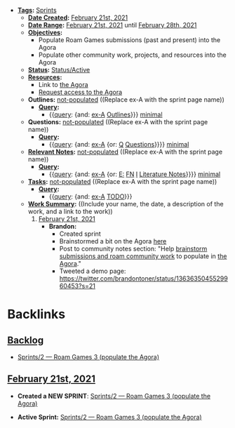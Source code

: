 - **[Tags](<../Tags.md>):** [Sprints](<../Sprints.md>)
    - **[Date Created](<../Date Created.md>):** [February 21st, 2021](<../February 21st, 2021.md>)
    - **[Date Range](<../Date Range.md>):** [February 21st, 2021](<../February 21st, 2021.md>) until [February 28th, 2021](<../February 28th, 2021.md>)
    - **[Objectives](<../Objectives.md>):**
        - Populate Roam Games submissions (past and present) into the Agora
        - Populate other community work, projects, and resources into the Agora
    - **[Status](<../Status.md>):** [Status/Active](<../Status/Active.md>)
    - **[Resources](<../Resources.md>):** 
        - Link to [the Agora](https://roamresearch.com/#/app/The-Roaman-Agora)
        - [Request access to the Agora](https://roamresearch.com/#/app/The-Roaman-Agora/page/7-iN8IzpA)
    - **Outlines:** [not-populated](<../not-populated.md>) ((Replace ex-A with the sprint page name))
        - **[Query](<../Query.md>):**
            - {{[query](<../query.md>): {and: [ex-A](<../ex-A.md>) [Outlines](<../Outlines.md>)}}} [minimal](<../minimal.md>)
    - **Questions:** [not-populated](<../not-populated.md>) ((Replace ex-A with the sprint page name))
        - **[Query](<../Query.md>):**
            - {{[query](<../query.md>): {and: [ex-A](<../ex-A.md>) {or: [Q](<../Q.md>) [Questions](<../Questions.md>)}}}} [minimal](<../minimal.md>)
    - **[Relevant Notes](<../Relevant Notes.md>):** [not-populated](<../not-populated.md>) ((Replace ex-A with the sprint page name))
        - **[Query](<../Query.md>):**
            - {{[query](<../query.md>): {and: [ex-A](<../ex-A.md>) {or: [E:](<../E:.md>) [FN](<../FN.md>) [I](<../I.md>) [Literature Notes](<../Literature Notes.md>)}}}} [minimal](<../minimal.md>)
    - **[Tasks](<../Tasks.md>):** [not-populated](<../not-populated.md>) ((Replace ex-A with the sprint page name))
        - **[Query](<../Query.md>):** 
            - {{[query](<../query.md>): {and: [ex-A](<../ex-A.md>) [TODO](<../TODO.md>)}}}
    - **[Work Summary](<../Work Summary.md>):**  ((Include your name, the date, a description of the work, and a link to the work))
        1. [February 21st, 2021](<../February 21st, 2021.md>) 
            - **Brandon:** 
                - Created sprint
                - Brainstormed a bit on the Agora [here](https://roamresearch.com/#/app/The-Roaman-Agora/page/K5EWRHJVd)
                - Post to community notes section: "Help [brainstorm submissions and roam community work](((78frD4ZM9))) to populate in [the Agora](https://roamresearch.com/#/app/The-Roaman-Agora)."
                - Tweeted a demo page: https://twitter.com/brandontoner/status/1363635045529960453?s=21

# Backlinks
## [Backlog](<Backlog.md>)
- [Sprints/2 — Roam Games 3 (populate the Agora)](<../Sprints/2 — Roam Games 3 (populate the Agora).md>)

## [February 21st, 2021](<February 21st, 2021.md>)
- **Created a NEW SPRINT**: [Sprints/2 — Roam Games 3 (populate the Agora)](<../Sprints/2 — Roam Games 3 (populate the Agora).md>)

- **Active Sprint:** [Sprints/2 — Roam Games 3 (populate the Agora)](<../Sprints/2 — Roam Games 3 (populate the Agora).md>)


